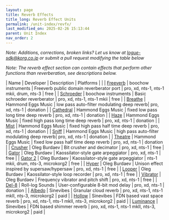 ```yaml
---
layout: page
title: Reverb Effects
title_long: Reverb Effect Units
permalink: /unit-index/revfx/
last_modified_on: 2025-02-26 15:13:44
parent: Unit Index
nav_order: 2
---
```


_Note: Additions, corrections, broken links? Let us know at logue-sdk@korg.co.jp or submit a pull request modifying the table below_

_Note: The reverb effect section can contain effects that perform other functions than reverberation, see descriptions below._

| Name | Developer | Description | Platforms | |
| [Freeverb](https://blog.boochow.com/logue/freeverb-logue) | boochow instruments | Freeverb public domain reverberator port | pro, xd, nts-1, nts-1 mkii, drum, nts-3 | free |
| [Schroeder](https://github.com/boochow/schroeder) | boochow instruments | Basic schroeder reverberator | pro, xd, nts-1, nts-1 mkii | free |
| [Breathe](http://hammondeggsmusic.ca/logueplugins/breathe.html) | Hammond Eggs Music | low pass auto-filter modulating deep reverb| pro, xd, nts-1 | donation |
| [Cathedral](http://hammondeggsmusic.ca/logueplugins/cathedral.html) | Hammond Eggs Music | fixed low pass long time deep reverb | pro, xd, nts-1 | donation |
| [Haze](http://hammondeggsmusic.ca/logueplugins/cathedral.html) | Hammond Eggs Music | fixed high pass long time deep reverb | pro, xd, nts-1 | donation |
| [Mist](http://hammondeggsmusic.ca/logueplugins/cathedral.html) | Hammond Eggs Music | fixed high pass half time deep reverb | pro, xd, nts-1 | donation |
| [Sniff](http://hammondeggsmusic.ca/logueplugins/breathe.html) | Hammond Eggs Music | high pass auto-filter modulating deep reverb| pro, xd, nts-1 | donation |
| [Theatre](http://hammondeggsmusic.ca/logueplugins/cathedral.html) | Hammond Eggs Music | fixed low pass half time deep reverb | pro, xd, nts-1 | donation |
| [Crusher](https://github.com/dukesrg/logue-fx) | Oleg Burdaev | Bit crusher and decimator | pro, xd, nts-1 | free |
| [Gator](https://github.com/dukesrg/logue-fx) | Oleg Burdaev | Kaossilator-style gate arpeggiator | pro, xd, nts-1 | free |
| [Gator 2](https://github.com/dukesrg/logue-sdk/releases) | Oleg Burdaev | Kaossilator-style gate arpeggiator | nts-1 mkii, drum, nts-3, microkorg2 | free |
| [Hyper](https://github.com/dukesrg/logue-fx) | Oleg Burdaev | Unison effect inspired by supersaw/hypersaw | pro, xd, nts-1 | free |
| [Looper](https://github.com/dukesrg/logue-fx) | Oleg Burdaev | Kaossilator-style loop recorder | pro, xd, nts-1 | free |
| [Vibrator](https://github.com/dukesrg/logue-fx) | Oleg Burdaev | Frequency vibrator and pitch shift | pro, xd, nts-1 | free |
| [Del-8](https://gum.co/logueMill_del_8) | Roll-log Sounds | User-configurable 8-bit mod delay | pro, xd, nts-1 | donation |
| [Albedo](https://www.sinevibes.com/korgalbedo/) | Sinevibes | Granular cloud reverb | pro, xd, nts-1, nts-1 mkII, nts-3, microkorg2 | paid |
| [Hollow](https://www.sinevibes.com/korghollow/) | Sinevibes | FDN based vast space reverb | pro, xd, nts-1, nts-1 mkII, nts-3, microkorg2 | paid |
| [Luminance](https://www.sinevibes.com/korgluminance/) | Sinevibes | FDN based shimmer reverb | pro, xd, nts-1, nts-1 mkII, nts-3, microkorg2 | paid |
